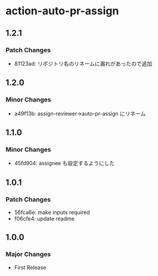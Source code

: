 # action-auto-pr-assign

## 1.2.1

### Patch Changes

- 81123ad: リポジトリ名のリネームに漏れがあったので追加

## 1.2.0

### Minor Changes

- a49f13b: assign-reviewer→auto-pr-assign にリネーム

## 1.1.0

### Minor Changes

- 45fd904: assignee も設定するようにした

## 1.0.1

### Patch Changes

- 56fca6e: make inputs required
- f06cfe4: update readme

## 1.0.0

### Major Changes

- First Release
